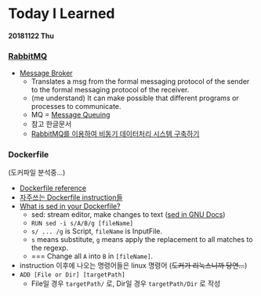 # Today I Learned

#### 20181122 Thu

### [RabbitMQ](https://www.rabbitmq.com/)

- [Message Broker](https://en.wikipedia.org/wiki/Message_broker)
  - Translates a msg from the formal messaging protocol of the sender to the formal messaging protocol of the receiver.
  - (me understand) It can make possible that different programs or processes to communicate.
  - MQ = [Message Queuing](https://en.wikipedia.org/wiki/Message_queue)
  -  참고 한글문서
    - [RabbitMQ를 이용하여 비동기 데이터처리 시스템 구축하기](http://blog.saltfactory.net/install-rabbitmq/)



### Dockerfile

(도커파일 분석중...)

- [Dockerfile reference](https://docs.docker.com/engine/reference/builder/#usage)
- [자주쓰는  Dockerfile instruction들](https://rampart81.github.io/post/dockerfile_instructions/)
- [What is sed in your Dockerfile?](https://github.com/alexellis/ghost-on-docker/issues/11)
  - sed: stream editor, make changes to text ([sed in GNU Docs](https://www.gnu.org/software/sed/manual/sed.html#Introduction))
  - `RUN sed -i s/A/B/g [fileName]`
  - `s/ ... /g` is Script, `fileName` is InputFile.
  - `s` means substitute, `g` means apply the replacement to all matches to the regexp. 
  - === Change all `A` into `B` in `[fileName]`.
- instruction 이후에 나오는 명령어들은 linux 명령어 (~~도커가 리눅스니까 당연...~~)
- `ADD [File or Dir] [targetPath]` 
  - File일 경우  `targetPath/` 로, Dir일 경우 `targetPath/Dir` 로 작성